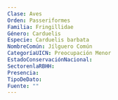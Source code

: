 ```yaml
---
Clase: Aves
Orden: Passeriformes
Familia: Fringillidae
Género: Carduelis
Especie: Carduelis barbata
NombreComún: Jílguero Común
CategoríaUICN: Preocupación Menor
EstadoConservaciónNacional: 
SectorenlaRBHH: 
Presencia: 
TipoDeDato: 
Fuente: ""
---
```

